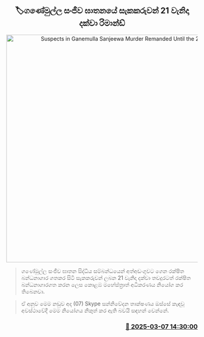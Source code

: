 <p align='center'><b><h2 align='center' title='Suspects in Ganemulla Sanjeewa Murder Remanded Until the 21st'>🏷ගණේමුල්ල සංජීව ඝාතනයේ සැකකරුවන් 21 වැනිදා දක්වා රිමාන්ඩ්</h2></b></p>
<p align='center'><img src='https://helakuru.sgp1.cdn.digitaloceanspaces.com/esana/images/lib/court-gg.jpg' width='600' alt='Suspects in Ganemulla Sanjeewa Murder Remanded Until the 21st'></p>

> ගණේමුල්ල සංජීව ඝාතන සිද්ධිය සම්බන්ධයෙන් අත්අඩංගුවට ගෙන රක්ෂිත බන්ධනාගාර ගතකර සිටි සැකකරුවන් ලබන 21 වැනිදා දක්වා තවදුරටත් රක්ෂිත බන්ධනාගාරගත කරන ලෙස කොළඹ මහේස්ත්‍රාත් අධිකරණය නියෝග කර තිබෙනවා.

> ඒ අනුව මෙම නඩුව අද (07) Skype සන්නිවේදන තාක්ෂණය ඔස්සේ කැඳවූ අවස්ථාවේදී මෙම නියෝගය නිකුත් කර ඇති බවයි සඳහන් වෙන්නේ.



<h3 align='right'><a href='https://www.helakuru.lk/esana/p/108129/'>📅 2025-03-07 14:30:00</a></h3>
